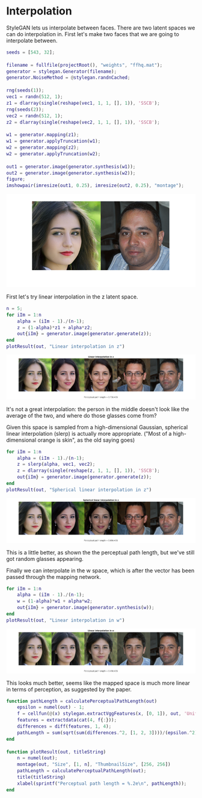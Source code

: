# Interpolation


StyleGAN lets us interpolate between faces. There are two latent spaces we can do interpolation in. First let's make two faces that we are going to interpolate between.


```matlab
seeds = [543, 32];

filename = fullfile(projectRoot(), "weights", "ffhq.mat");
generator = stylegan.Generator(filename);
generator.NoiseMethod = @stylegan.randnCached;

rng(seeds(1));
vec1 = randn(512, 1);
z1 = dlarray(single(reshape(vec1, 1, 1, [], 1)), 'SSCB');
rng(seeds(2));
vec2 = randn(512, 1);
z2 = dlarray(single(reshape(vec2, 1, 1, [], 1)), 'SSCB');

w1 = generator.mapping(z1);
w1 = generator.applyTruncation(w1);
w2 = generator.mapping(z2);
w2 = generator.applyTruncation(w2);

out1 = generator.image(generator.synthesis(w1));
out2 = generator.image(generator.synthesis(w2));
figure;
imshowpair(imresize(out1, 0.25), imresize(out2, 0.25), "montage");
```

![figure_0.png](interpolation_images/figure_0.png)



First let's try linear interpolation in the z latent space.


```matlab
n = 5;
for iIm = 1:n
    alpha = (iIm - 1)./(n-1);
    z = (1-alpha)*z1 + alpha*z2;
    out{iIm} = generator.image(generator.generate(z));
end
plotResult(out, "Linear interpolation in z")
```

![figure_1.png](interpolation_images/figure_1.png)



It's not a great interpolation: the person in the middle doesn't look like the average of the two, and where do those glasses come from?




Given this space is sampled from a high-dimensional Gaussian, spherical linear interpolation (slerp) is actually more appropriate. ("Most of a high-dimensional orange is skin", as the old saying goes)


```matlab
for iIm = 1:n
    alpha = (iIm - 1)./(n-1);
    z = slerp(alpha, vec1, vec2);
    z = dlarray(single(reshape(z, 1, 1, [], 1)), 'SSCB');
    out{iIm} = generator.image(generator.generate(z));
end
plotResult(out, "Spherical linear interpolation in z")
```

![figure_2.png](interpolation_images/figure_2.png)



This is a little better, as shown the the perceptual path length, but we've still got random glasses appearing.




Finally we can interpolate in the w space, which is after the vector has been passed through the mapping network.


```matlab
for iIm = 1:n
    alpha = (iIm - 1)./(n-1);
    w = (1-alpha)*w1 + alpha*w2;
    out{iIm} = generator.image(generator.synthesis(w));
end
plotResult(out, "Linear interpolation in w")
```

![figure_3.png](interpolation_images/figure_3.png)



This looks much better, seems like the mapped space is much more linear in terms of perception, as suggested by the paper.


```matlab
function pathLength = calculatePerceptualPathLength(out)
    epsilon = numel(out) - 1;
    f = cellfun(@(x) stylegan.extractVggFeatures(x, [0, 1]), out, 'UniformOutput', false);
    features = extractdata(cat(4, f{:}));
    differences = diff(features, 1, 4);
    pathLength = sum(sqrt(sum(differences.^2, [1, 2, 3])))/(epsilon.^2);
end

function plotResult(out, titleString)
    n = numel(out);
    montage(out, "Size", [1, n], "ThumbnailSize", [256, 256])
    pathLength = calculatePerceptualPathLength(out);
    title(titleString)
    xlabel(sprintf("Perceptual path length = %.2e\n", pathLength));
end
```
